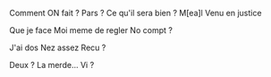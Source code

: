Comment ON fait ? Pars ?
Ce qu'il sera bien ? M[ea]l
Venu en justice

Que je face
Moi meme de regler
No compt ?

J'ai dos
Nez assez
Recu ?

Deux ?
La merde...
Vi ?

